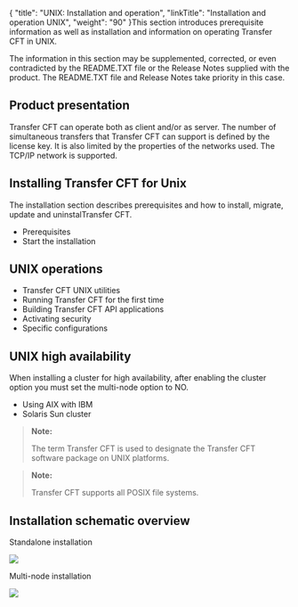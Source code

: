 {
    "title": "UNIX: Installation and operation",
    "linkTitle": "Installation and operation UNIX",
    "weight": "90"
}This section introduces prerequisite information as well as installation and information on operating Transfer CFT in UNIX.

The information in this section
may be supplemented, corrected, or even contradicted by the
README.TXT file or the Release Notes supplied with the product. The README.TXT file and Release Notes take priority in this case.

<span id="Product_presentation"></span>

## Product presentation

<span class="mc-variable axway_variables.Component_Short_Name variable">Transfer CFT</span> can operate both as client and/or as server. The
number of simultaneous transfers that <span class="mc-variable axway_variables.Component_Short_Name variable">Transfer CFT</span> can support
is defined by the license key. It is also limited by the properties of
the networks used. The TCP/IP network is supported.

## Installing <span class="mc-variable axway_variables.Component_Short_Name variable">Transfer CFT</span> for Unix

The installation section describes prerequisites and how to install, migrate, update and uninstal<span class="mc-variable axway_variables.Component_Short_Name variable">Transfer CFT</span>.

-   Prerequisites
-   Start the installation

## UNIX operations

-   <span class="mc-variable axway_variables.Component_Short_Name variable">Transfer CFT</span>
    UNIX utilities
-   Running
    <span class="mc-variable axway_variables.Component_Short_Name variable">Transfer CFT</span> for the first time
-   Building
    <span class="mc-variable axway_variables.Component_Short_Name variable">Transfer CFT</span> API applications
-   Activating
    security
-   Specific
    configurations

## UNIX high availability

When installing a cluster for high availability, after enabling the cluster option you must set the multi-node option to NO.

-   Using
    AIX with IBM
-   Solaris
    Sun cluster

> **Note:**
>
> The term
> Transfer CFT is used to designate the Transfer
> CFT software package on UNIX platforms.

> **Note:**
>
> Transfer CFT supports all POSIX file systems.

## Installation schematic overview

Standalone installation

![](/Images/TransferCFT_test/install01_(2).png)

Multi-node installation

![](/Images/TransferCFT_test/install_multi.png)
